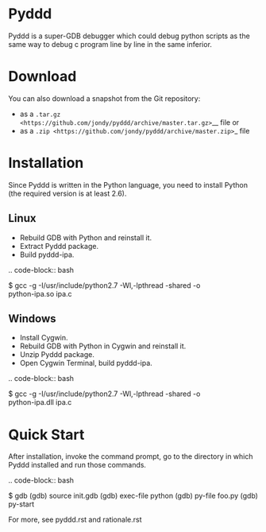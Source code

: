 Pyddd
=====

Pyddd is a super-GDB debugger which could debug python scripts as the
same way to debug c program line by line in the same inferior.

Download
========

You can also download a snapshot from the Git repository:

* as a `.tar.gz <https://github.com/jondy/pyddd/archive/master.tar.gz>`__
  file or
* as a `.zip <https://github.com/jondy/pyddd/archive/master.zip>`_ file

Installation
============

Since Pyddd is written in the Python language, you need to install
Python (the required version is at least 2.6).

Linux
-----

* Rebuild GDB with Python and reinstall it.
* Extract Pyddd package.
* Build pyddd-ipa.

.. code-block:: bash

  $ gcc -g -I/usr/include/python2.7 -Wl,-lpthread -shared -o \
  python-ipa.so ipa.c

Windows
-------

* Install Cygwin.
* Rebuild GDB with Python in Cygwin and reinstall it.
* Unzip Pyddd package.
* Open Cygwin Terminal, build pyddd-ipa.

.. code-block:: bash

  $ gcc -g -I/usr/include/python2.7 -Wl,-lpthread -shared -o \
  python-ipa.dll ipa.c

Quick Start
===========

After installation, invoke the command prompt, go to the directory
in which Pyddd installed and run those commands.

.. code-block:: bash

  $ gdb
  (gdb) source init.gdb
  (gdb) exec-file python
  (gdb) py-file foo.py
  (gdb) py-start

For more, see pyddd.rst and rationale.rst

